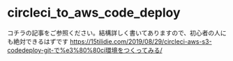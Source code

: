 # circleci_to_aws_code_deploy
コチラの記事をご参照ください。結構詳しく書いてありますので、初心者の人にも絶対できるはずです
https://15tilidie.com/2019/08/29/circleci-aws-s3-codedeploy-git-で%e3%80%80ci環境をつくってみる/
